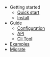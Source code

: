 - Getting started
  - [Quick start](quickstart.md)
  - [Install](install.md)
- Guide
  - [Configuration](configuration.md)
  - [API](api.md)
  - [Cli Tool](cli.md)
- [Examples](examples.md)
- [Migrate](migrate.md)
